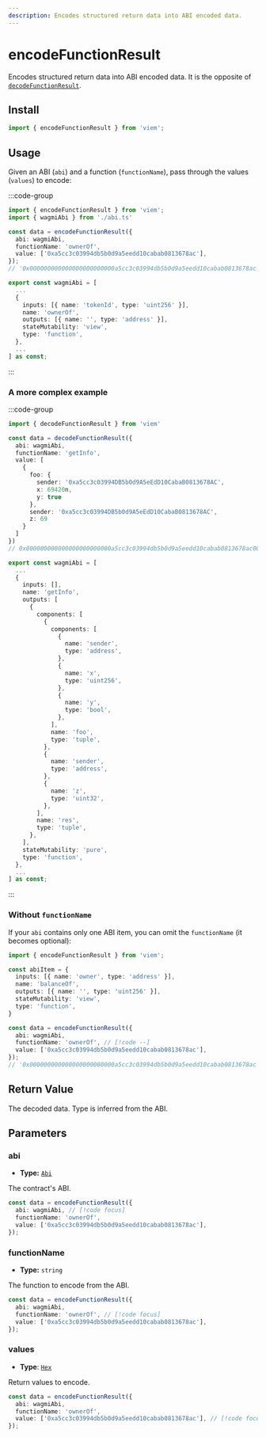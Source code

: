```yaml
---
description: Encodes structured return data into ABI encoded data.
---
```


# encodeFunctionResult

Encodes structured return data into ABI encoded data. It is the opposite of [`decodeFunctionResult`](/docs/contract/decodeFunctionResult).

## Install

```ts
import { encodeFunctionResult } from 'viem';
```

## Usage

Given an ABI (`abi`) and a function (`functionName`), pass through the values (`values`) to encode:

:::code-group

```ts [example.ts]
import { encodeFunctionResult } from 'viem';
import { wagmiAbi } from './abi.ts'

const data = encodeFunctionResult({
  abi: wagmiAbi,
  functionName: 'ownerOf',
  value: ['0xa5cc3c03994db5b0d9a5eedd10cabab0813678ac'],
});
// '0x000000000000000000000000a5cc3c03994db5b0d9a5eedd10cabab0813678ac'
```

```ts [abi.ts]
export const wagmiAbi = [
  ...
  {
    inputs: [{ name: 'tokenId', type: 'uint256' }],
    name: 'ownerOf',
    outputs: [{ name: '', type: 'address' }],
    stateMutability: 'view',
    type: 'function',
  },
  ...
] as const;
```

:::

### A more complex example

:::code-group

```ts [example.ts]
import { decodeFunctionResult } from 'viem'

const data = decodeFunctionResult({
  abi: wagmiAbi,
  functionName: 'getInfo',
  value: [
    {
      foo: {
        sender: '0xa5cc3c03994DB5b0d9A5eEdD10CabaB0813678AC',
        x: 69420n,
        y: true
      },
      sender: '0xa5cc3c03994DB5b0d9A5eEdD10CabaB0813678AC',
      z: 69
    }
  ]
})
// 0x000000000000000000000000a5cc3c03994db5b0d9a5eedd10cabab0813678ac0000000000000000000000000000000000000000000000000000000000010f2c0000000000000000000000000000000000000000000000000000000000000001000000000000000000000000a5cc3c03994db5b0d9a5eedd10cabab0813678ac0000000000000000000000000000000000000000000000000000000000000045
```

```ts [abi.ts]
export const wagmiAbi = [
  ...
  {
    inputs: [],
    name: 'getInfo',
    outputs: [
      {
        components: [
          {
            components: [
              {
                name: 'sender',
                type: 'address',
              },
              {
                name: 'x',
                type: 'uint256',
              },
              {
                name: 'y',
                type: 'bool',
              },
            ],
            name: 'foo',
            type: 'tuple',
          },
          {
            name: 'sender',
            type: 'address',
          },
          {
            name: 'z',
            type: 'uint32',
          },
        ],
        name: 'res',
        type: 'tuple',
      },
    ],
    stateMutability: 'pure',
    type: 'function',
  },
  ...
] as const;
```

:::

### Without `functionName`

If your `abi` contains only one ABI item, you can omit the `functionName` (it becomes optional):

```ts
import { encodeFunctionResult } from 'viem';

const abiItem = {
  inputs: [{ name: 'owner', type: 'address' }],
  name: 'balanceOf',
  outputs: [{ name: '', type: 'uint256' }],
  stateMutability: 'view',
  type: 'function',
}

const data = encodeFunctionResult({
  abi: wagmiAbi,
  functionName: 'ownerOf', // [!code --]
  value: ['0xa5cc3c03994db5b0d9a5eedd10cabab0813678ac'],
});
// '0x000000000000000000000000a5cc3c03994db5b0d9a5eedd10cabab0813678ac'
```

## Return Value

The decoded data. Type is inferred from the ABI.

## Parameters

### abi

- **Type:** [`Abi`](/docs/glossary/types#abi)

The contract's ABI.

```ts
const data = encodeFunctionResult({
  abi: wagmiAbi, // [!code focus]
  functionName: 'ownerOf',
  value: ['0xa5cc3c03994db5b0d9a5eedd10cabab0813678ac'],
});
```

### functionName

- **Type:** `string`

The function to encode from the ABI.

```ts
const data = encodeFunctionResult({
  abi: wagmiAbi,
  functionName: 'ownerOf', // [!code focus]
  value: ['0xa5cc3c03994db5b0d9a5eedd10cabab0813678ac'],
});
```

### values

- **Type**: [`Hex`](/docs/glossary/types#hex)

Return values to encode.

```ts
const data = encodeFunctionResult({
  abi: wagmiAbi,
  functionName: 'ownerOf',
  value: ['0xa5cc3c03994db5b0d9a5eedd10cabab0813678ac'], // [!code focus]
});
```
